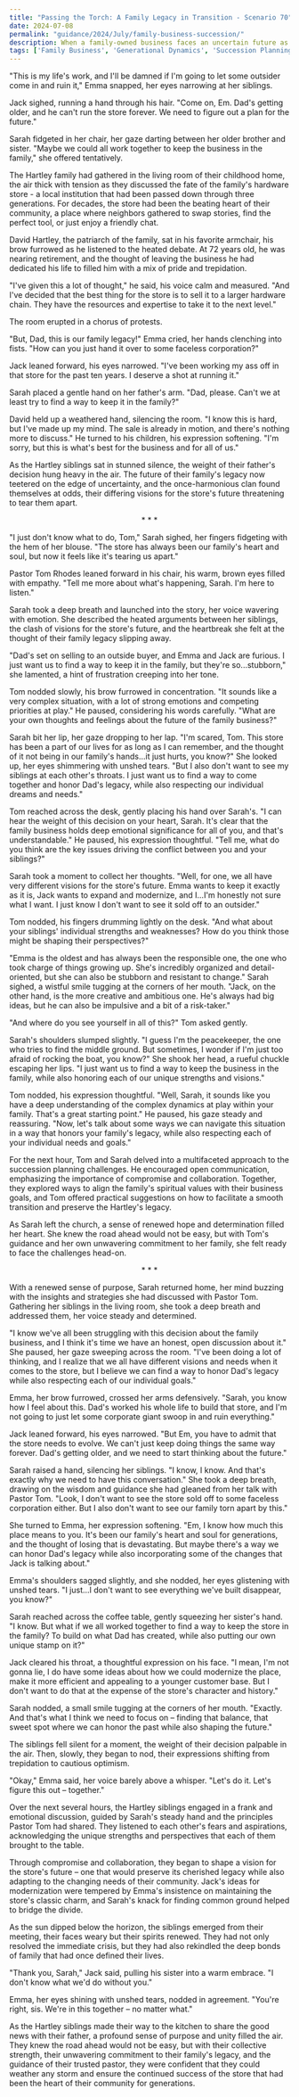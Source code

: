 ```yaml
---
title: "Passing the Torch: A Family Legacy in Transition - Scenario 70"
date: 2024-07-08
permalink: "guidance/2024/July/family-business-succession/"
description: When a family-owned business faces an uncertain future as the patriarch prepares to retire, tensions rise among the siblings, threatening to tear the family apart. Seeking guidance, one of the siblings turns to Pastor Tom Rhodes, who helps them navigate the complex emotional and ethical challenges of transitioning the business to the next generation.
tags: ['Family Business', 'Generational Dynamics', 'Succession Planning', 'Conflict Resolution', 'Spiritual Guidance']
---
```

"This is my life's work, and I'll be damned if I'm going to let some outsider come in and ruin it," Emma snapped, her eyes narrowing at her siblings.

Jack sighed, running a hand through his hair. "Come on, Em. Dad's getting older, and he can't run the store forever. We need to figure out a plan for the future."

Sarah fidgeted in her chair, her gaze darting between her older brother and sister. "Maybe we could all work together to keep the business in the family," she offered tentatively.

The Hartley family had gathered in the living room of their childhood home, the air thick with tension as they discussed the fate of the family's hardware store - a local institution that had been passed down through three generations. For decades, the store had been the beating heart of their community, a place where neighbors gathered to swap stories, find the perfect tool, or just enjoy a friendly chat.

David Hartley, the patriarch of the family, sat in his favorite armchair, his brow furrowed as he listened to the heated debate. At 72 years old, he was nearing retirement, and the thought of leaving the business he had dedicated his life to filled him with a mix of pride and trepidation.

"I've given this a lot of thought," he said, his voice calm and measured. "And I've decided that the best thing for the store is to sell it to a larger hardware chain. They have the resources and expertise to take it to the next level."

The room erupted in a chorus of protests.

"But, Dad, this is our family legacy!" Emma cried, her hands clenching into fists. "How can you just hand it over to some faceless corporation?"

Jack leaned forward, his eyes narrowed. "I've been working my ass off in that store for the past ten years. I deserve a shot at running it."

Sarah placed a gentle hand on her father's arm. "Dad, please. Can't we at least try to find a way to keep it in the family?"

David held up a weathered hand, silencing the room. "I know this is hard, but I've made up my mind. The sale is already in motion, and there's nothing more to discuss." He turned to his children, his expression softening. "I'm sorry, but this is what's best for the business and for all of us."

As the Hartley siblings sat in stunned silence, the weight of their father's decision hung heavy in the air. The future of their family's legacy now teetered on the edge of uncertainty, and the once-harmonious clan found themselves at odds, their differing visions for the store's future threatening to tear them apart.

<center>* * *</center>

"I just don't know what to do, Tom," Sarah sighed, her fingers fidgeting with the hem of her blouse. "The store has always been our family's heart and soul, but now it feels like it's tearing us apart."

Pastor Tom Rhodes leaned forward in his chair, his warm, brown eyes filled with empathy. "Tell me more about what's happening, Sarah. I'm here to listen."

Sarah took a deep breath and launched into the story, her voice wavering with emotion. She described the heated arguments between her siblings, the clash of visions for the store's future, and the heartbreak she felt at the thought of their family legacy slipping away.

"Dad's set on selling to an outside buyer, and Emma and Jack are furious. I just want us to find a way to keep it in the family, but they're so...stubborn," she lamented, a hint of frustration creeping into her tone.

Tom nodded slowly, his brow furrowed in concentration. "It sounds like a very complex situation, with a lot of strong emotions and competing priorities at play." He paused, considering his words carefully. "What are your own thoughts and feelings about the future of the family business?"

Sarah bit her lip, her gaze dropping to her lap. "I'm scared, Tom. This store has been a part of our lives for as long as I can remember, and the thought of it not being in our family's hands...it just hurts, you know?" She looked up, her eyes shimmering with unshed tears. "But I also don't want to see my siblings at each other's throats. I just want us to find a way to come together and honor Dad's legacy, while also respecting our individual dreams and needs."

Tom reached across the desk, gently placing his hand over Sarah's. "I can hear the weight of this decision on your heart, Sarah. It's clear that the family business holds deep emotional significance for all of you, and that's understandable." He paused, his expression thoughtful. "Tell me, what do you think are the key issues driving the conflict between you and your siblings?"

Sarah took a moment to collect her thoughts. "Well, for one, we all have very different visions for the store's future. Emma wants to keep it exactly as it is, Jack wants to expand and modernize, and I...I'm honestly not sure what I want. I just know I don't want to see it sold off to an outsider."

Tom nodded, his fingers drumming lightly on the desk. "And what about your siblings' individual strengths and weaknesses? How do you think those might be shaping their perspectives?"

"Emma is the oldest and has always been the responsible one, the one who took charge of things growing up. She's incredibly organized and detail-oriented, but she can also be stubborn and resistant to change." Sarah sighed, a wistful smile tugging at the corners of her mouth. "Jack, on the other hand, is the more creative and ambitious one. He's always had big ideas, but he can also be impulsive and a bit of a risk-taker."

"And where do you see yourself in all of this?" Tom asked gently.

Sarah's shoulders slumped slightly. "I guess I'm the peacekeeper, the one who tries to find the middle ground. But sometimes, I wonder if I'm just too afraid of rocking the boat, you know?" She shook her head, a rueful chuckle escaping her lips. "I just want us to find a way to keep the business in the family, while also honoring each of our unique strengths and visions."

Tom nodded, his expression thoughtful. "Well, Sarah, it sounds like you have a deep understanding of the complex dynamics at play within your family. That's a great starting point." He paused, his gaze steady and reassuring. "Now, let's talk about some ways we can navigate this situation in a way that honors your family's legacy, while also respecting each of your individual needs and goals."

For the next hour, Tom and Sarah delved into a multifaceted approach to the succession planning challenges. He encouraged open communication, emphasizing the importance of compromise and collaboration. Together, they explored ways to align the family's spiritual values with their business goals, and Tom offered practical suggestions on how to facilitate a smooth transition and preserve the Hartley's legacy.

As Sarah left the church, a sense of renewed hope and determination filled her heart. She knew the road ahead would not be easy, but with Tom's guidance and her own unwavering commitment to her family, she felt ready to face the challenges head-on.

<center>* * *</center>

With a renewed sense of purpose, Sarah returned home, her mind buzzing with the insights and strategies she had discussed with Pastor Tom. Gathering her siblings in the living room, she took a deep breath and addressed them, her voice steady and determined.

"I know we've all been struggling with this decision about the family business, and I think it's time we have an honest, open discussion about it." She paused, her gaze sweeping across the room. "I've been doing a lot of thinking, and I realize that we all have different visions and needs when it comes to the store, but I believe we can find a way to honor Dad's legacy while also respecting each of our individual goals."

Emma, her brow furrowed, crossed her arms defensively. "Sarah, you know how I feel about this. Dad's worked his whole life to build that store, and I'm not going to just let some corporate giant swoop in and ruin everything."

Jack leaned forward, his eyes narrowed. "But Em, you have to admit that the store needs to evolve. We can't just keep doing things the same way forever. Dad's getting older, and we need to start thinking about the future."

Sarah raised a hand, silencing her siblings. "I know, I know. And that's exactly why we need to have this conversation." She took a deep breath, drawing on the wisdom and guidance she had gleaned from her talk with Pastor Tom. "Look, I don't want to see the store sold off to some faceless corporation either. But I also don't want to see our family torn apart by this."

She turned to Emma, her expression softening. "Em, I know how much this place means to you. It's been our family's heart and soul for generations, and the thought of losing that is devastating. But maybe there's a way we can honor Dad's legacy while also incorporating some of the changes that Jack is talking about."

Emma's shoulders sagged slightly, and she nodded, her eyes glistening with unshed tears. "I just...I don't want to see everything we've built disappear, you know?"

Sarah reached across the coffee table, gently squeezing her sister's hand. "I know. But what if we all worked together to find a way to keep the store in the family? To build on what Dad has created, while also putting our own unique stamp on it?"

Jack cleared his throat, a thoughtful expression on his face. "I mean, I'm not gonna lie, I do have some ideas about how we could modernize the place, make it more efficient and appealing to a younger customer base. But I don't want to do that at the expense of the store's character and history."

Sarah nodded, a small smile tugging at the corners of her mouth. "Exactly. And that's what I think we need to focus on – finding that balance, that sweet spot where we can honor the past while also shaping the future."

The siblings fell silent for a moment, the weight of their decision palpable in the air. Then, slowly, they began to nod, their expressions shifting from trepidation to cautious optimism.

"Okay," Emma said, her voice barely above a whisper. "Let's do it. Let's figure this out – together."

Over the next several hours, the Hartley siblings engaged in a frank and emotional discussion, guided by Sarah's steady hand and the principles Pastor Tom had shared. They listened to each other's fears and aspirations, acknowledging the unique strengths and perspectives that each of them brought to the table.

Through compromise and collaboration, they began to shape a vision for the store's future – one that would preserve its cherished legacy while also adapting to the changing needs of their community. Jack's ideas for modernization were tempered by Emma's insistence on maintaining the store's classic charm, and Sarah's knack for finding common ground helped to bridge the divide.

As the sun dipped below the horizon, the siblings emerged from their meeting, their faces weary but their spirits renewed. They had not only resolved the immediate crisis, but they had also rekindled the deep bonds of family that had once defined their lives.

"Thank you, Sarah," Jack said, pulling his sister into a warm embrace. "I don't know what we'd do without you."

Emma, her eyes shining with unshed tears, nodded in agreement. "You're right, sis. We're in this together – no matter what."

As the Hartley siblings made their way to the kitchen to share the good news with their father, a profound sense of purpose and unity filled the air. They knew the road ahead would not be easy, but with their collective strength, their unwavering commitment to their family's legacy, and the guidance of their trusted pastor, they were confident that they could weather any storm and ensure the continued success of the store that had been the heart of their community for generations.

